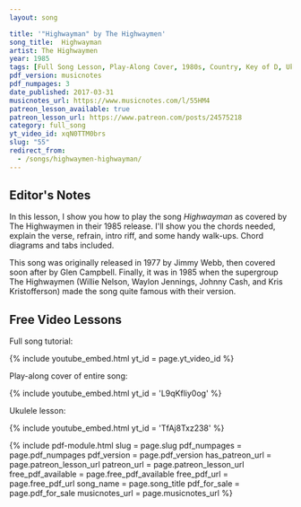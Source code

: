 ```yaml
---
layout: song

title: '"Highwayman" by The Highwaymen'
song_title:  Highwayman
artist: The Highwaymen
year: 1985
tags: [Full Song Lesson, Play-Along Cover, 1980s, Country, Key of D, Ukulele]
pdf_version: musicnotes
pdf_numpages: 3
date_published: 2017-03-31
musicnotes_url: https://www.musicnotes.com/l/55HM4
patreon_lesson_available: true
patreon_lesson_url: https://www.patreon.com/posts/24575218
category: full_song
yt_video_id: xqN0TTM0brs
slug: "55"
redirect_from:
  - /songs/highwaymen-highwayman/
---
```


## Editor's Notes

In this lesson, I show you how to play the song _Highwayman_ as covered by The Highwaymen in their 1985 release. I'll show you the chords needed, explain the verse, refrain, intro riff, and some handy walk-ups. Chord diagrams and tabs included.

This song was originally released in 1977 by Jimmy Webb, then covered soon after by Glen Campbell. Finally, it was in 1985 when the supergroup The Highwaymen (Willie Nelson, Waylon Jennings, Johnny Cash, and Kris Kristofferson) made the song quite famous with their version.

## Free Video Lessons

Full song tutorial:

{% include youtube_embed.html yt_id = page.yt_video_id %}

Play-along cover of entire song:

{% include youtube_embed.html yt_id = 'L9qKfliy0og' %}

Ukulele lesson:

{% include youtube_embed.html yt_id = 'TfAj8Txz238' %}

{% include pdf-module.html slug = page.slug pdf_numpages = page.pdf_numpages pdf_version = page.pdf_version has_patreon_url = page.patreon_lesson_url patreon_url = page.patreon_lesson_url free_pdf_available = page.free_pdf_available free_pdf_url = page.free_pdf_url song_name = page.song_title pdf_for_sale = page.pdf_for_sale musicnotes_url = page.musicnotes_url %}
